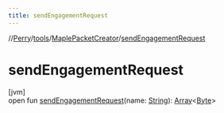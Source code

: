 ```yaml
---
title: sendEngagementRequest
---
```

//[Perry](../../../index.html)/[tools](../index.html)/[MaplePacketCreator](index.html)/[sendEngagementRequest](send-engagement-request.html)



# sendEngagementRequest



[jvm]\
open fun [sendEngagementRequest](send-engagement-request.html)(name: [String](https://docs.oracle.com/javase/8/docs/api/java/lang/String.html)): [Array](https://kotlinlang.org/api/latest/jvm/stdlib/kotlin/-array/index.html)<[Byte](https://kotlinlang.org/api/latest/jvm/stdlib/kotlin/-byte/index.html)>




